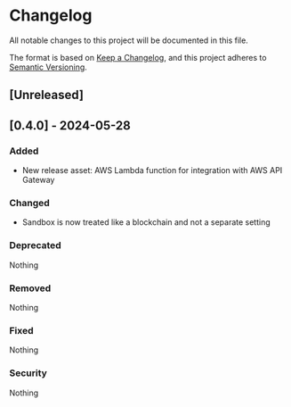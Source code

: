 # Changelog

All notable changes to this project will be documented in this file.

The format is based on [Keep a Changelog](https://keepachangelog.com/en/1.1.0/),
and this project adheres to [Semantic Versioning](https://semver.org/spec/v2.0.0.html).

## [Unreleased]

## [0.4.0] - 2024-05-28

### Added

- New release asset: AWS Lambda function for integration with AWS API Gateway

### Changed

- Sandbox is now treated like a blockchain and not a separate setting

### Deprecated

Nothing

### Removed

Nothing

### Fixed

Nothing

### Security

Nothing

